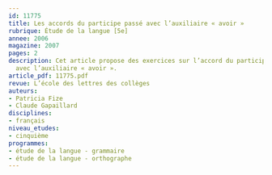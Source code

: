 ```yaml
---
id: 11775
title: Les accords du participe passé avec l’auxiliaire « avoir »
rubrique: Étude de la langue [5e]
annee: 2006
magazine: 2007
pages: 2
description: Cet article propose des exercices sur l’accord du participe passé conjugué
  avec l’auxiliaire « avoir ».
article_pdf: 11775.pdf
revue: L’école des lettres des collèges
auteurs:
- Patricia Fize
- Claude Gapaillard
disciplines:
- français
niveau_etudes:
- cinquième
programmes:
- étude de la langue - grammaire
- étude de la langue - orthographe
---
```

